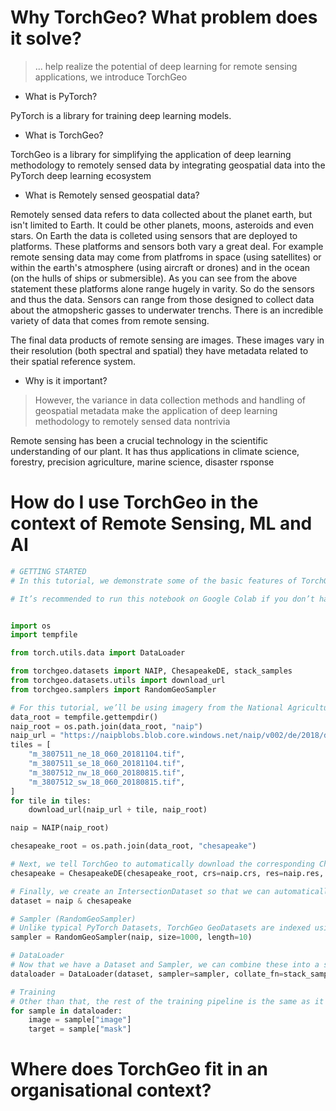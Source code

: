 # Why TorchGeo? What problem does it solve?

> ... help realize the potential of deep learning for remote sensing applications, we introduce TorchGeo

- What is PyTorch?

PyTorch is a library for training deep learning models.

- What is TorchGeo?

TorchGeo is a library for simplifying the application of deep learning methodology to remotely sensed data by integrating geospatial data into the PyTorch deep learning ecosystem


- What is Remotely sensed geospatial data?

Remotely sensed data refers to data collected about the planet earth, but isn't limited to Earth. It could be other planets, moons, asteroids and even stars. On Earth the data is colleted using sensors that are deployed to platforms. These platforms and sensors both vary a great deal. For example remote sensing data may come from platfroms in space (using satellites) or within the earth's atmosphere (using aircraft or drones) and in the ocean (on the hulls of ships or submersible). As you can see from the above statement these platforms alone range hugely in varity. So do the sensors and thus the data. Sensors can range from those designed to collect data about the atmopsheric gasses to underwater trenchs. There is an incredible variety of data that comes from remote sensing.

The final data products of remote sensing are images. These images vary in their resolution (both spectral and spatial) they have metadata related to their spatial reference system. 

- Why is it important?

> However, the variance in data collection methods and handling of geospatial metadata make the application of deep learning methodology to remotely sensed data nontrivia

Remote sensing has been a crucial technology in the scientific understanding of our plant. It has thus applications in climate science, forestry, precision agriculture, marine science, disaster rsponse

# How do I use TorchGeo in the context of Remote Sensing, ML and AI

```python
# GETTING STARTED
# In this tutorial, we demonstrate some of the basic features of TorchGeo and show how easy it is to use if you’re already familiar with other PyTorch domain libraries like torchvision.

# It’s recommended to run this notebook on Google Colab if you don’t have your own GPU. Click the “Open in Colab” button above to get started.


import os
import tempfile

from torch.utils.data import DataLoader

from torchgeo.datasets import NAIP, ChesapeakeDE, stack_samples
from torchgeo.datasets.utils import download_url
from torchgeo.samplers import RandomGeoSampler

# For this tutorial, we’ll be using imagery from the National Agriculture Imagery Program (NAIP) and labels from the Chesapeake Bay High-Resolution Land Cover Project. First, we manually download a few NAIP tiles and create a PyTorch Dataset.
data_root = tempfile.gettempdir()
naip_root = os.path.join(data_root, "naip")
naip_url = "https://naipblobs.blob.core.windows.net/naip/v002/de/2018/de_060cm_2018/38075/"
tiles = [
    "m_3807511_ne_18_060_20181104.tif",
    "m_3807511_se_18_060_20181104.tif",
    "m_3807512_nw_18_060_20180815.tif",
    "m_3807512_sw_18_060_20180815.tif",
]
for tile in tiles:
    download_url(naip_url + tile, naip_root)

naip = NAIP(naip_root)

chesapeake_root = os.path.join(data_root, "chesapeake")

# Next, we tell TorchGeo to automatically download the corresponding Chesapeake labels.
chesapeake = ChesapeakeDE(chesapeake_root, crs=naip.crs, res=naip.res, download=True)

# Finally, we create an IntersectionDataset so that we can automatically sample from both GeoDatasets simultaneously.
dataset = naip & chesapeake

# Sampler (RandomGeoSampler)
# Unlike typical PyTorch Datasets, TorchGeo GeoDatasets are indexed using lat/long/time bounding boxes. This requires us to use a custom GeoSampler instead of the default sampler/batch_sampler that comes with PyTorch.
sampler = RandomGeoSampler(naip, size=1000, length=10)

# DataLoader
# Now that we have a Dataset and Sampler, we can combine these into a single DataLoader.
dataloader = DataLoader(dataset, sampler=sampler, collate_fn=stack_samples)

# Training
# Other than that, the rest of the training pipeline is the same as it is for torchvision.
for sample in dataloader:
    image = sample["image"]
    target = sample["mask"]
```

# Where does TorchGeo fit in an organisational context?
